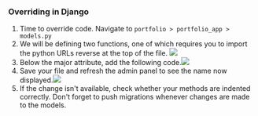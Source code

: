 ### Overriding in Django

1. Time to override code. Navigate to `portfolio > portfolio_app > models.py`
2. We will be defining two functions, one of which requires you to import the python URLs reverse at the top of the file. **![](https://lh7-us.googleusercontent.com/q-0ky1MBJqGa3S8JZ6mTeqY7nl1_E6bbIPQjeDf4wZGKdZH1pJkJxFJ6vl0Pt3h-wPIrCVZ_m1IjFrRpZUcKCVsPeV0xu6G2a21SEq7L__RiCzu9ra3KXSDCGOJbFI_Xbdrbd8MhZOEp)**
3. Below the major attribute, add the following code.**![](https://lh7-us.googleusercontent.com/nk32g9CFBNuKg2XTjtOb7fxI3Q-g7qaz2S_WdjAZNLmiXvp_Zxvya9hy--hWWhFt3_1ss1J9KtnVxkJOpkcoyz4pQLF7W47lYV4-wKqkaV2qyQsufRHFqTIqxqzU00PuZQPvhcHzm3OT)**
4. Save your file and refresh the admin panel to see the name now displayed.**![](https://lh7-us.googleusercontent.com/PxrVzkmoTcNFRZuthG0Py6sk1RqHW-D2iyePg0aj5hK-_ac_R2SY9SiLNjtoKZNzgSAt4IcvWe6_x7RzH25h7elii78bJKEYJ3OmERnvt2Pz2GL4YlgbX5mRzC8NTPZ_VbfXwG503A9D)**
5. If the change isn't available, check whether your methods are indented correctly. Don't forget to push migrations whenever changes are made to the models.